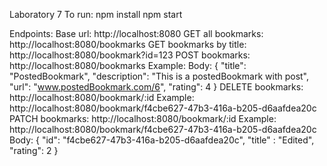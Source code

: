 Laboratory 7
To run:
npm install
npm start

Endpoints:
Base url: http://localhost:8080
GET all bookmarks: http://localhost:8080/bookmarks
GET bookmarks by title: http://localhost:8080/bookmark?id=123
POST bookmarks: http://localhost:8080/bookmarks
Example:
    Body:
    {
        "title": "PostedBookmark",
        "description": "This is a postedBookmark with post",
        "url": "www.postedBookmark.com/6",
        "rating": 4
    }
DELETE bookmarks: http://localhost:8080/bookmark/:id
    Example:
        http://localhost:8080/bookmark/f4cbe627-47b3-416a-b205-d6aafdea20c
PATCH bookmarks: http://localhost:8080/bookmark/:id
    Example:
        http://localhost:8080/bookmark/f4cbe627-47b3-416a-b205-d6aafdea20c
        Body:
        {
            "id": "f4cbe627-47b3-416a-b205-d6aafdea20c",
            "title" : "Edited",
            "rating": 2
        }
